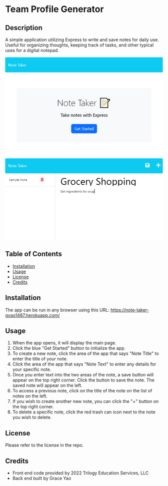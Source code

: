 # Team Profile Generator

## Description
A simple application utilizing Express to write and save notes for daily use. Useful for organizing thoughts, keeping track of tasks, and other typical uses for a digital notepad. 

![Main Page Screenshot](./public/assets/img/screenshot-main.PNG)
![Notes Page Screenshot](./public/assets/img/screenshot-notes.PNG)

## Table of Contents 
  - [Installation](#installation)
  - [Usage](#usage)
  - [License](#license)
  - [Credits](#credits)

## Installation
The app can be run in any browser using this URL: https://note-taker-gyao1487.herokuapp.com/

## Usage
1. When the app opens, it will display the main page.
2. Click the blue "Get Started" button to initialize the app.
3. To create a new note, click the area of the app that says "Note Title" to enter the title of your note.
4. Click the area of the app that says "Note Text" to enter any details for your specific note.
5. Once you enter text into the two areas of the note, a save button will appear on the top right corner. Click the button to save the note. The saved note will appear on the left.
6. To access a previous note, click on the title of the note on the list of notes on the left.
7. If you wish to create another new note, you can click the "+" button on the top right corner.
8. To delete a specific note, click the red trash can icon next to the note you wish to delete.

## License
Please refer to the license in the repo.

## Credits
* Front end code provided by 2022 Trilogy Education Services, LLC
* Back end built by Grace Yao





